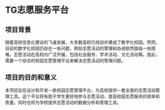 # TG志愿服务平台
## 项目背景
随着高校信息化建设的飞速发展，大多数高校已经初步建成了数字化校园。然而，目前的数字化校园仍存在一些问题，例如志愿活动的管理和协调依然面临一些困难。志愿活动在高校内广泛开展，包括社会服务、学术活动、文化活动等。因此，需要一个综合的校园志愿管理平台来解决志愿活动的管理问题。
## 项目的目的和意义
本项目旨在设计和开发一款校园志愿管理平台，为高校提供一套全面的志愿活动管理工具。这个平台将有助于学生更好地参与志愿活动，提高校园志愿服务的效率和质量，同时也将为学校提供志愿活动的数据分析和管理工具。
